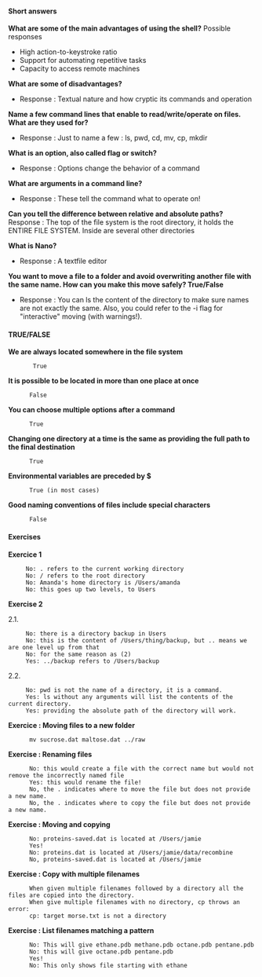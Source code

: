 #### Short answers
**What are some of the main advantages of using the shell?**
Possible responses
- High action-to-keystroke ratio
- Support for automating repetitive tasks
- Capacity to access remote machines

**What are some of disadvantages?**
- Response : Textual nature and how cryptic its commands and operation

**Name a few command lines that enable to read/write/operate on files. What are they used for?**
- Response : Just to name a few : ls, pwd, cd, mv, cp, mkdir

**What is an option, also called flag or switch?**
- Response : Options change the behavior of a command

**What are arguments in a command line?**
- Response : These tell the command what to operate on!


**Can you tell the difference between relative and absolute paths?**
Response : The top of the file system is the root directory, it holds the ENTIRE FILE SYSTEM. Inside are several other directories

**What is Nano?**
- Response : A textfile editor

**You want to move a file to a folder and avoid overwriting another file with the same name. How can you make this move safely?
True/False**
- Response : You can ls the content of the directory to make sure names are not exactly the same. Also, you could refer to the -i flag for "interactive" moving (with warnings!).

#### TRUE/FALSE

**We are always located somewhere in the file system**

           True
**It is possible to be located in more than one place at once**

          False
**You can choose multiple options after a command**

          True
**Changing one directory at a time is the same as providing the full path to the final destination**

          True
**Environmental variables are preceded by $**

          True (in most cases)
          
**Good naming conventions of files include special characters**

          False

#### Exercises 

**Exercice 1**

         No: . refers to the current working directory
         No: / refers to the root directory
         No: Amanda's home directory is /Users/amanda
         No: this goes up two levels, to Users
         
**Exercise 2**

2.1.

         No: there is a directory backup in Users
         No: this is the content of /Users/thing/backup, but .. means we are one level up from that
         No: for the same reason as (2)
         Yes: ../backup refers to /Users/backup

2.2.

         No: pwd is not the name of a directory, it is a command.
         Yes: ls without any arguments will list the contents of the current directory.
         Yes: providing the absolute path of the directory will work.

**Exercice : Moving files to a new folder**
          
          mv sucrose.dat maltose.dat ../raw

**Exercise : Renaming files**

          No: this would create a file with the correct name but would not remove the incorrectly named file
          Yes: this would rename the file!
          No, the . indicates where to move the file but does not provide a new name.
          No, the . indicates where to copy the file but does not provide a new name.

**Exercise : Moving and copying**

          No: proteins-saved.dat is located at /Users/jamie
          Yes!
          No: proteins.dat is located at /Users/jamie/data/recombine
          No, proteins-saved.dat is located at /Users/jamie

**Exercise : Copy with multiple filenames**

          When given multiple filenames followed by a directory all the files are copied into the directory.
          When give multiple filenames with no directory, cp throws an error:
          cp: target morse.txt is not a directory

**Exercise : List filenames matching a pattern**

          No: This will give ethane.pdb methane.pdb octane.pdb pentane.pdb
          No: this will give octane.pdb pentane.pdb
          Yes!
          No: This only shows file starting with ethane
